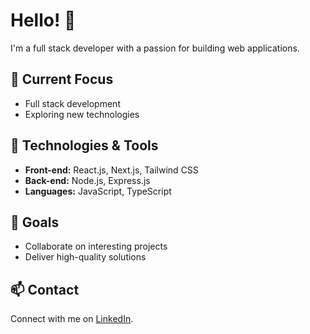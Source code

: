 # Hello! 👋

I'm a full stack developer with a passion for building web applications.

## 🔭 Current Focus
- Full stack development
- Exploring new technologies

## 🌱 Technologies & Tools
- **Front-end:** React.js, Next.js, Tailwind CSS
- **Back-end:** Node.js, Express.js
- **Languages:** JavaScript, TypeScript

## 🚀 Goals
- Collaborate on interesting projects
- Deliver high-quality solutions

## 📫 Contact
Connect with me on [LinkedIn](https://www.linkedin.com/in/jashwanth-s-poojary/).
